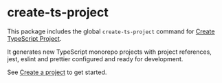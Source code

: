 # create-ts-project

This package includes the global `create-ts-project` command for [Create TypeScript Project](http://github.com/throw-out-error/create-ts-project).

It generates new TypeScript monorepo projects with project references, jest, eslint and prettier configured and ready for development.

See [Create a project](http://github.com/throw-out-error/create-ts-project#readme) to get started.
